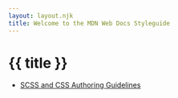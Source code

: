 ```yaml
---
layout: layout.njk
title: Welcome to the MDN Web Docs Styleguide
---
```


# {{ title }}

- [SCSS and CSS Authoring Guidelines](/sass-css-authoring-guidelines)
